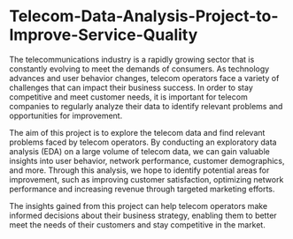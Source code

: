 # Telecom-Data-Analysis-Project-to-Improve-Service-Quality
The telecommunications industry is a rapidly growing sector that is constantly evolving to meet the demands of consumers. As technology advances and user behavior changes, telecom operators face a variety of challenges that can impact their business success. In order to stay competitive and meet customer needs, it is important for telecom companies to regularly analyze their data to identify relevant problems and opportunities for improvement.

The aim of this project is to explore the telecom data and find relevant problems faced by telecom operators. By conducting an exploratory data analysis (EDA) on a large volume of telecom data, we can gain valuable insights into user behavior, network performance, customer demographics, and more. Through this analysis, we hope to identify potential areas for improvement, such as improving customer satisfaction, optimizing network performance and increasing revenue through targeted marketing efforts.

The insights gained from this project can help telecom operators make informed decisions about their business strategy, enabling them to better meet the needs of their customers and stay competitive in the market.
